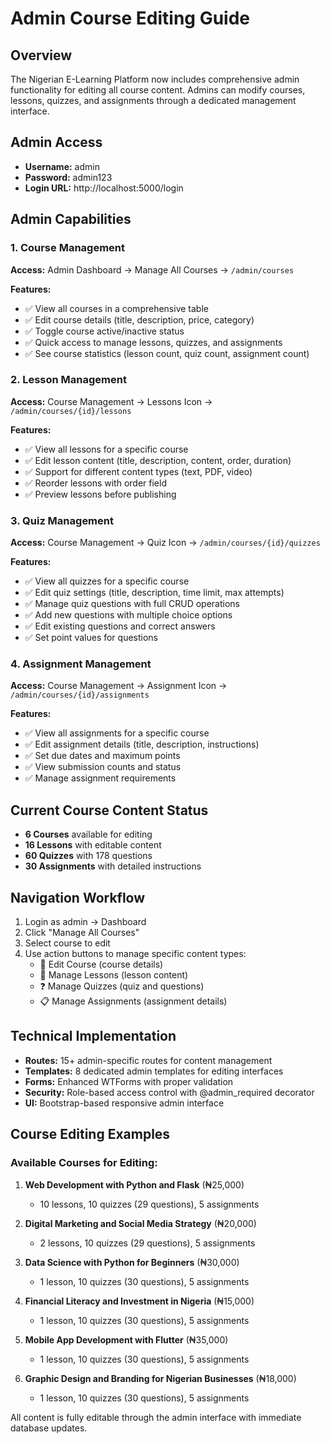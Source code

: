 # Admin Course Editing Guide

## Overview
The Nigerian E-Learning Platform now includes comprehensive admin functionality for editing all course content. Admins can modify courses, lessons, quizzes, and assignments through a dedicated management interface.

## Admin Access
- **Username:** admin
- **Password:** admin123
- **Login URL:** http://localhost:5000/login

## Admin Capabilities

### 1. Course Management
**Access:** Admin Dashboard → Manage All Courses → `/admin/courses`

**Features:**
- ✅ View all courses in a comprehensive table
- ✅ Edit course details (title, description, price, category)
- ✅ Toggle course active/inactive status
- ✅ Quick access to manage lessons, quizzes, and assignments
- ✅ See course statistics (lesson count, quiz count, assignment count)

### 2. Lesson Management
**Access:** Course Management → Lessons Icon → `/admin/courses/{id}/lessons`

**Features:**
- ✅ View all lessons for a specific course
- ✅ Edit lesson content (title, description, content, order, duration)
- ✅ Support for different content types (text, PDF, video)
- ✅ Reorder lessons with order field
- ✅ Preview lessons before publishing

### 3. Quiz Management
**Access:** Course Management → Quiz Icon → `/admin/courses/{id}/quizzes`

**Features:**
- ✅ View all quizzes for a specific course
- ✅ Edit quiz settings (title, description, time limit, max attempts)
- ✅ Manage quiz questions with full CRUD operations
- ✅ Add new questions with multiple choice options
- ✅ Edit existing questions and correct answers
- ✅ Set point values for questions

### 4. Assignment Management
**Access:** Course Management → Assignment Icon → `/admin/courses/{id}/assignments`

**Features:**
- ✅ View all assignments for a specific course
- ✅ Edit assignment details (title, description, instructions)
- ✅ Set due dates and maximum points
- ✅ View submission counts and status
- ✅ Manage assignment requirements

## Current Course Content Status
- **6 Courses** available for editing
- **16 Lessons** with editable content
- **60 Quizzes** with 178 questions
- **30 Assignments** with detailed instructions

## Navigation Workflow
1. Login as admin → Dashboard
2. Click "Manage All Courses" 
3. Select course to edit
4. Use action buttons to manage specific content types:
   - 📝 Edit Course (course details)
   - 📖 Manage Lessons (lesson content)
   - ❓ Manage Quizzes (quiz and questions)
   - 📋 Manage Assignments (assignment details)

## Technical Implementation
- **Routes:** 15+ admin-specific routes for content management
- **Templates:** 8 dedicated admin templates for editing interfaces
- **Forms:** Enhanced WTForms with proper validation
- **Security:** Role-based access control with @admin_required decorator
- **UI:** Bootstrap-based responsive admin interface

## Course Editing Examples

### Available Courses for Editing:
1. **Web Development with Python and Flask** (₦25,000)
   - 10 lessons, 10 quizzes (29 questions), 5 assignments

2. **Digital Marketing and Social Media Strategy** (₦20,000)
   - 2 lessons, 10 quizzes (29 questions), 5 assignments

3. **Data Science with Python for Beginners** (₦30,000)
   - 1 lesson, 10 quizzes (30 questions), 5 assignments

4. **Financial Literacy and Investment in Nigeria** (₦15,000)
   - 1 lesson, 10 quizzes (30 questions), 5 assignments

5. **Mobile App Development with Flutter** (₦35,000)
   - 1 lesson, 10 quizzes (30 questions), 5 assignments

6. **Graphic Design and Branding for Nigerian Businesses** (₦18,000)
   - 1 lesson, 10 quizzes (30 questions), 5 assignments

All content is fully editable through the admin interface with immediate database updates.